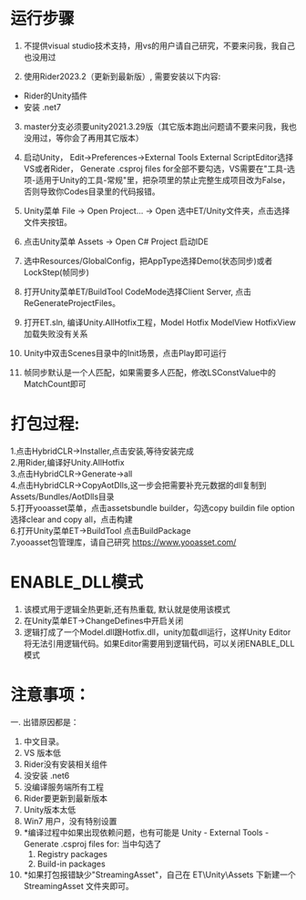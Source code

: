 # 运行步骤  
01. 不提供visual studio技术支持，用vs的用户请自己研究，不要来问我，我自己也没用过  

02. 使用Rider2023.2（更新到最新版）, 需要安装以下内容:
   - Rider的Unity插件  
   - 安装 .net7  

03. master分支必须要unity2021.3.29版（其它版本跑出问题请不要来问我，我也没用过，等你会了再用其它版本）  

04. 启动Unity， Edit->Preferences->External Tools External ScriptEditor选择VS或者Rider， Generate .csproj files for全部不要勾选，VS需要在"工具-选项-适用于Unity的工具-常规"里，把杂项里的禁止完整生成项目改为False，否则导致你Codes目录里的代码报错。  

05. Unity菜单 File -> Open Project... -> Open 选中ET/Unity文件夹，点击选择文件夹按钮。  

06. 点击Unity菜单 Assets -> Open C# Project 启动IDE  

07. 选中Resources/GlobalConfig，把AppType选择Demo(状态同步)或者LockStep(帧同步)  

08. 打开Unity菜单ET/BuildTool CodeMode选择Client Server, 点击ReGenerateProjectFiles。  

09. 打开ET.sln, 编译Unity.AllHotfix工程，Model Hotfix ModelView HotfixView加载失败没有关系   

10. Unity中双击Scenes目录中的Init场景，点击Play即可运行   

11. 帧同步默认是一个人匹配，如果需要多人匹配，修改LSConstValue中的MatchCount即可  

# 打包过程:
1.点击HybridCLR->Installer,点击安装,等待安装完成  
2.用Rider,编译好Unity.AllHotfix  
3.点击HybridCLR->Generate->all  
4.点击HybridCLR->CopyAotDlls,这一步会把需要补充元数据的dll复制到Assets/Bundles/AotDlls目录  
5.打开yooasset菜单，点击assetsbundle builder，勾选copy buildin file option选择clear and copy all，点击构建  
6.打开Unity菜单ET->BuildTool 点击BuildPackage  
7.yooasset包管理库，请自己研究 https://www.yooasset.com/  

# ENABLE_DLL模式  
1. 该模式用于逻辑全热更新,还有热重载, 默认就是使用该模式  
2. 在Unity菜单ET->ChangeDefines中开启关闭  
3. 逻辑打成了一个Model.dll跟Hotfix.dll，unity加载dll运行，这样Unity Editor将无法引用逻辑代码。如果Editor需要用到逻辑代码，可以关闭ENABLE_DLL模式  

# 注意事项：

一. 出错原因都是：  

1. 中文目录。  
2. VS 版本低
3. Rider没有安装相关组件
4. 没安装 .net6
5. 没编译服务端所有工程
6. Rider要更新到最新版本  
7. Unity版本太低
8. Win7 用户，没有特别设置
9. *编译过程中如果出现依赖问题，也有可能是 Unity - External Tools - Generate .csproj files for:
   当中勾选了 
      1. Registry packages
      2. Build-in packages
10. *如果打包报错缺少"StreamingAsset"，自己在 ET\Unity\Assets 下新建一个 StreamingAsset 文件夹即可。



